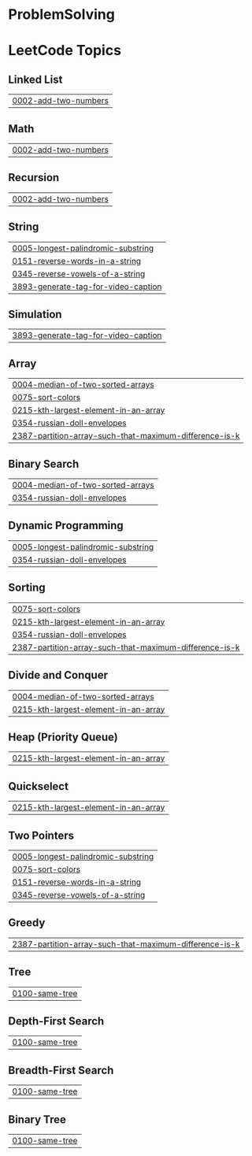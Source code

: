# ProblemSolving
<!---LeetCode Topics Start-->
# LeetCode Topics
## Linked List
|  |
| ------- |
| [0002-add-two-numbers](https://github.com/jyothsna-ssv/ProblemSolving/tree/master/0002-add-two-numbers) |
## Math
|  |
| ------- |
| [0002-add-two-numbers](https://github.com/jyothsna-ssv/ProblemSolving/tree/master/0002-add-two-numbers) |
## Recursion
|  |
| ------- |
| [0002-add-two-numbers](https://github.com/jyothsna-ssv/ProblemSolving/tree/master/0002-add-two-numbers) |
## String
|  |
| ------- |
| [0005-longest-palindromic-substring](https://github.com/jyothsna-ssv/ProblemSolving/tree/master/0005-longest-palindromic-substring) |
| [0151-reverse-words-in-a-string](https://github.com/jyothsna-ssv/ProblemSolving/tree/master/0151-reverse-words-in-a-string) |
| [0345-reverse-vowels-of-a-string](https://github.com/jyothsna-ssv/ProblemSolving/tree/master/0345-reverse-vowels-of-a-string) |
| [3893-generate-tag-for-video-caption](https://github.com/jyothsna-ssv/ProblemSolving/tree/master/3893-generate-tag-for-video-caption) |
## Simulation
|  |
| ------- |
| [3893-generate-tag-for-video-caption](https://github.com/jyothsna-ssv/ProblemSolving/tree/master/3893-generate-tag-for-video-caption) |
## Array
|  |
| ------- |
| [0004-median-of-two-sorted-arrays](https://github.com/jyothsna-ssv/ProblemSolving/tree/master/0004-median-of-two-sorted-arrays) |
| [0075-sort-colors](https://github.com/jyothsna-ssv/ProblemSolving/tree/master/0075-sort-colors) |
| [0215-kth-largest-element-in-an-array](https://github.com/jyothsna-ssv/ProblemSolving/tree/master/0215-kth-largest-element-in-an-array) |
| [0354-russian-doll-envelopes](https://github.com/jyothsna-ssv/ProblemSolving/tree/master/0354-russian-doll-envelopes) |
| [2387-partition-array-such-that-maximum-difference-is-k](https://github.com/jyothsna-ssv/ProblemSolving/tree/master/2387-partition-array-such-that-maximum-difference-is-k) |
## Binary Search
|  |
| ------- |
| [0004-median-of-two-sorted-arrays](https://github.com/jyothsna-ssv/ProblemSolving/tree/master/0004-median-of-two-sorted-arrays) |
| [0354-russian-doll-envelopes](https://github.com/jyothsna-ssv/ProblemSolving/tree/master/0354-russian-doll-envelopes) |
## Dynamic Programming
|  |
| ------- |
| [0005-longest-palindromic-substring](https://github.com/jyothsna-ssv/ProblemSolving/tree/master/0005-longest-palindromic-substring) |
| [0354-russian-doll-envelopes](https://github.com/jyothsna-ssv/ProblemSolving/tree/master/0354-russian-doll-envelopes) |
## Sorting
|  |
| ------- |
| [0075-sort-colors](https://github.com/jyothsna-ssv/ProblemSolving/tree/master/0075-sort-colors) |
| [0215-kth-largest-element-in-an-array](https://github.com/jyothsna-ssv/ProblemSolving/tree/master/0215-kth-largest-element-in-an-array) |
| [0354-russian-doll-envelopes](https://github.com/jyothsna-ssv/ProblemSolving/tree/master/0354-russian-doll-envelopes) |
| [2387-partition-array-such-that-maximum-difference-is-k](https://github.com/jyothsna-ssv/ProblemSolving/tree/master/2387-partition-array-such-that-maximum-difference-is-k) |
## Divide and Conquer
|  |
| ------- |
| [0004-median-of-two-sorted-arrays](https://github.com/jyothsna-ssv/ProblemSolving/tree/master/0004-median-of-two-sorted-arrays) |
| [0215-kth-largest-element-in-an-array](https://github.com/jyothsna-ssv/ProblemSolving/tree/master/0215-kth-largest-element-in-an-array) |
## Heap (Priority Queue)
|  |
| ------- |
| [0215-kth-largest-element-in-an-array](https://github.com/jyothsna-ssv/ProblemSolving/tree/master/0215-kth-largest-element-in-an-array) |
## Quickselect
|  |
| ------- |
| [0215-kth-largest-element-in-an-array](https://github.com/jyothsna-ssv/ProblemSolving/tree/master/0215-kth-largest-element-in-an-array) |
## Two Pointers
|  |
| ------- |
| [0005-longest-palindromic-substring](https://github.com/jyothsna-ssv/ProblemSolving/tree/master/0005-longest-palindromic-substring) |
| [0075-sort-colors](https://github.com/jyothsna-ssv/ProblemSolving/tree/master/0075-sort-colors) |
| [0151-reverse-words-in-a-string](https://github.com/jyothsna-ssv/ProblemSolving/tree/master/0151-reverse-words-in-a-string) |
| [0345-reverse-vowels-of-a-string](https://github.com/jyothsna-ssv/ProblemSolving/tree/master/0345-reverse-vowels-of-a-string) |
## Greedy
|  |
| ------- |
| [2387-partition-array-such-that-maximum-difference-is-k](https://github.com/jyothsna-ssv/ProblemSolving/tree/master/2387-partition-array-such-that-maximum-difference-is-k) |
## Tree
|  |
| ------- |
| [0100-same-tree](https://github.com/jyothsna-ssv/ProblemSolving/tree/master/0100-same-tree) |
## Depth-First Search
|  |
| ------- |
| [0100-same-tree](https://github.com/jyothsna-ssv/ProblemSolving/tree/master/0100-same-tree) |
## Breadth-First Search
|  |
| ------- |
| [0100-same-tree](https://github.com/jyothsna-ssv/ProblemSolving/tree/master/0100-same-tree) |
## Binary Tree
|  |
| ------- |
| [0100-same-tree](https://github.com/jyothsna-ssv/ProblemSolving/tree/master/0100-same-tree) |
<!---LeetCode Topics End-->